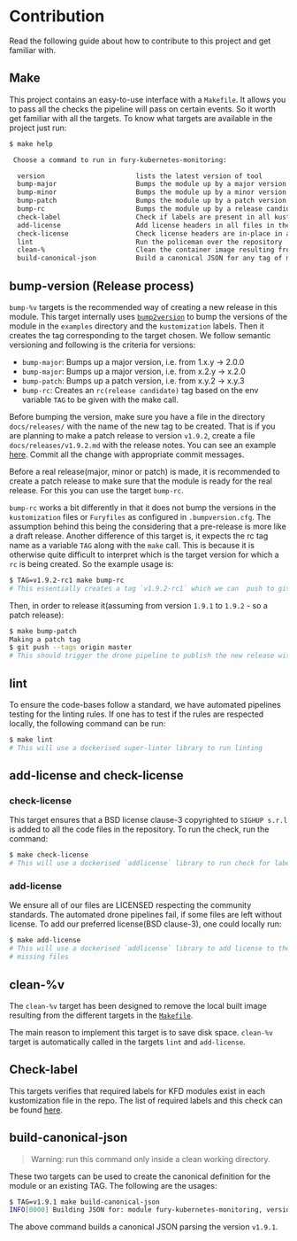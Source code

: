 # Contribution

Read the following guide about how to contribute to this project and get
familiar with.

## Make

This project contains an easy-to-use interface with a `Makefile`. It allows you
to pass all the checks the pipeline will pass on certain events. So it worth get
familiar with all the targets. To know what targets are available in the project
just run:

```bash
$ make help

 Choose a command to run in fury-kubernetes-monitoring:

  version                       lists the latest version of tool
  bump-major                    Bumps the module up by a major version
  bump-minor                    Bumps the module up by a minor version
  bump-patch                    Bumps the module up by a patch version
  bump-rc                       Bumps the module up by a release candidate (this only adds a tag, and not bump the version in labels)
  check-label                   Check if labels are present in all kustomization files
  add-license                   Add license headers in all files in the project
  check-license                 Check license headers are in-place in all files in the project
  lint                          Run the policeman over the repository
  clean-%                       Clean the container image resulting from another target. make build clean-build
  build-canonical-json          Build a canonical JSON for any tag of module, only to be run inside a clean working directory
```

## bump-version (Release process)

`bump-%v` targets is the recommended way of creating a new release in this
module. This target internally uses
[`bump2version`](https://github.com/c4urself/bump2version/#installation) to bump
the versions of the module in the `examples` directory and the `kustomization`
labels. Then it creates the tag corresponding to the target chosen. We follow
semantic versioning and following is the criteria for versions:

- `bump-major`: Bumps up a major version, i.e. from 1.x.y -> 2.0.0
- `bump-major`: Bumps up a major version, i.e. from x.2.y -> x.2.0
- `bump-patch`: Bumps up a patch version, i.e. from x.y.2 -> x.y.3
- `bump-rc`: Creates an `rc(release candidate)` tag based on the env
  variable `TAG` to be given with the make call.

Before bumping the version, make sure you have a file in the directory
`docs/releases/` with the name of the new tag to be created. That is if you are
planning to make a patch release to version `v1.9.2`, create a file
`docs/releases/v1.9.2.md` with the release notes. You can see an example
[here](releases/v0.1.0.md). Commit all the change with appropriate commit messages.

Before a real release(major, minor or patch) is made, it is recommended
to create a patch release to make sure that the module is ready for the
real release. For this you can use the target `bump-rc`.

`bump-rc` works a bit differently in that it does not bump the versions in the
`kustomization` files or `Furyfiles` as configured in `.bumpversion.cfg`. The
assumption behind this being the considering that a pre-release is more like a
draft release. Another difference of this target is, it expects the rc tag name as
a variable `TAG` along with the `make` call. This is because it is otherwise
quite difficult to interpret which is the target version for which a `rc` is
being created. So the example usage is:

```bash
$ TAG=v1.9.2-rc1 make bump-rc
# This essentially creates a tag `v1.9.2-rc1` which we can  push to github to create a pre-release
```

Then, in order to release it(assuming from version `1.9.1` to `1.9.2` - so a
patch release):

```bash
$ make bump-patch
Making a patch tag
$ git push --tags origin master
# This should trigger the drone pipeline to publish the new release with the release notes from the file created.
```

## lint

To ensure the code-bases follow a standard, we have automated pipelines testing
for the linting rules. If one has to test if the rules are respected locally,
the following command can be run:

```bash
$ make lint
# This will use a dockerised super-linter library to run linting
```

## add-license and check-license

### check-license

This target ensures that a BSD license clause-3 copyrighted to `SIGHUP
s.r.l` is added to all the code files in the repository. To run the
check, run the command:

```bash
$ make check-license
# This will use a dockerised `addlicense` library to run check for labels
```

### add-license

We ensure all of our files are LICENSED respecting the community standards. The
automated drone pipelines fail, if some files are left without license. To add
our preferred license(BSD clause-3), one could locally run:

```bash
$ make add-license
# This will use a dockerised `addlicense` library to add license to the
# missing files
```

## clean-%v

The `clean-%v` target has been designed to remove the local built image
resulting from the different targets in the [`Makefile`](Makefile).

The main reason to implement this target is to save disk space. `clean-%v`
target is automatically called in the targets `lint` and `add-license`.

## Check-label

This targets verifies that required labels for KFD modules exist in each
kustomization file in the repo. The list of required labels and this
check can be found
[here](https://github.com/sighupio/ci-commons/blob/main/conftest/kustomization/kfd-labels.md).

## build-canonical-json

> Warning: run this command only inside a clean working directory.

These two targets can be used to create the canonical definition for the
module or an existing TAG. The following are the usages:

```bash
$ TAG=v1.9.1 make build-canonical-json
INFO[0000] Building JSON for: module fury-kubernetes-monitoring, version v1.9.1
```

The above command builds a canonical JSON parsing the version `v1.9.1`.

